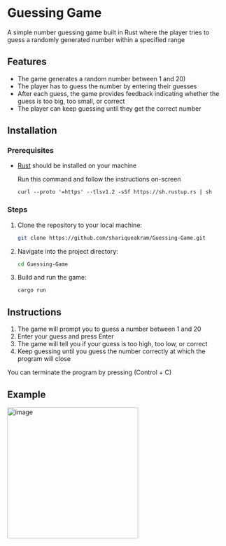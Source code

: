 # Guessing Game

A simple number guessing game built in Rust where the player tries to guess a randomly generated number within a specified range

## Features
- The game generates a random number between 1 and 20)
- The player has to guess the number by entering their guesses
- After each guess, the game provides feedback indicating whether the guess is too big, too small, or correct
- The player can keep guessing until they get the correct number

## Installation

### Prerequisites
- [Rust](https://www.rust-lang.org/learn/get-started) should be installed on your machine

  Run this command and follow the instructions on-screen
  ```
  curl --proto '=https' --tlsv1.2 -sSf https://sh.rustup.rs | sh
  ```

### Steps

1. Clone the repository to your local machine:

    ```bash
    git clone https://github.com/shariqueakram/Guessing-Game.git
    ```

2. Navigate into the project directory:

    ```bash
    cd Guessing-Game
    ```

3. Build and run the game:

    ```bash
    cargo run
    ```

## Instructions

1. The game will prompt you to guess a number between 1 and 20
2. Enter your guess and press Enter
3. The game will tell you if your guess is too high, too low, or correct
4. Keep guessing until you guess the number correctly at which the program will close

You can terminate the program by pressing (Control + C) 

## Example

<img width="299" alt="image" src="https://github.com/user-attachments/assets/303d3a7d-b8c4-43a1-b52c-1208c922d3ce" />

